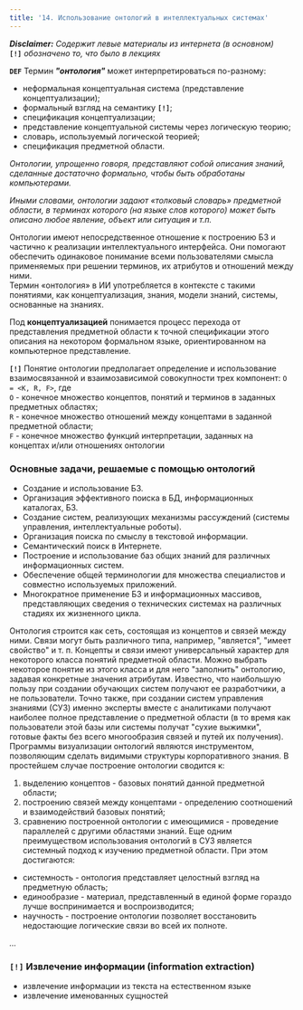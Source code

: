 ```yaml
---
title: '14. Использование онтологий в интеллектуальных системах'
---
```

_**Disclaimer:** Содержит левые материалы из интернета (в основном)_  
**`[!]`** _обозначено то, что было в лекциях_

**`DEF`** Термин **_"онтология"_** может интерпретироваться по-разному:
- неформальная концептуальная система (представление концептуализации);
- формальный взгляд на семантику **`[!]`**;
- спецификация концептуализации;
- представление концептуальной системы через логическую теорию;
- словарь, используемый логической теорией;
- спецификация предметной области.

_Онтологии, упрощенно говоря, представляют собой описания знаний, сделанные достаточно формально, чтобы быть обработаны компьютерами._

_Иными словами, онтологии задают «толковый словарь» предметной области, в терминах которого (на языке слов которого) может быть описано любое явление, объект или ситуация и т.п._

Онтологии имеют непосредственное отношение к построению БЗ и частично к реализации интеллектуального интерфейса. Они помогают обеспечить одинаковое понимание всеми пользователями смысла применяемых при решении терминов, их атрибутов и отношений между ними.  
Термин «онтология» в ИИ употребляется в контексте с такими понятиями, как концептуализация, знания, модели знаний, системы, основанные на знаниях.

Под **концептуализацией** понимается процесс перехода от представления предметной области к точной спецификации этого описания на некотором формальном языке, ориентированном на компьютерное представление.

**`[!]`** Понятие онтологии предполагает определение и использование взаимосвязанной и взаимозависимой совокупности трех компонент: `O = <K, R, F>`, где  
  `O` - конечное множество концептов, понятий и терминов в заданных предметных областях;  
  `R` - конечное множество отношений между концептами в заданной предметной области;  
  `F` - конечное множество функций интерпретации, заданных на концептах и/или отношениях онтологии

### Основные задачи, решаемые с помощью онтологий
- Создание и использование БЗ.
- Организация эффективного поиска в БД, информационных каталогах, БЗ.
- Создание систем, реализующих механизмы рассуждений (системы управления, интеллектуальные роботы).
- Организация поиска по смыслу в текстовой информации.
- Семантический поиск в Интернете.
- Построение и использование баз общих знаний для различных информационных систем.
- Обеспечение общей терминологии для множества специалистов и совместно используемых приложений.
- Многократное применение БЗ и информационных массивов, представляющих сведения о технических системах на различных стадиях их жизненного цикла. 

Онтология строится как сеть, состоящая из концептов и связей между ними. Связи могут быть различного типа, например, "является", "имеет свойство" и т. п. Концепты и связи имеют универсальный характер для некоторого класса понятий предметной области. Можно выбрать некоторое понятие из этого класса и для него "заполнить" онтологию, задавая конкретные значения атрибутам. Известно, что наибольшую пользу при создании обучающих систем получают ее разработчики, а не пользователи. Точно также, при создании систем управления знаниями (СУЗ) именно эксперты вместе с аналитиками получают наиболее полное представление о предметной области (в то время как пользователи этой базы или системы получат "сухие выжимки", готовые факты без всего многообразия связей и путей их получения). Программы визуализации онтологий являются инструментом, позволяющим сделать видимыми структуры корпоративного знания. В простейшем случае построение онтологии сводится к:
1. выделению концептов - базовых понятий данной предметной области;
2. построению связей между концептами - определению соотношений и взаимодействий базовых понятий;
3. сравнению построенной онтологии с имеющимися - проведение параллелей с другими областями знаний.
Еще одним преимуществом использования онтологий в СУЗ является системный подход к изучению предметной области. При этом достигаются: 
- системность - онтология представляет целостный взгляд на предметную область;
- единообразие - материал, представленный в единой форме гораздо лучше воспринимается и воспроизводится;
- научность - построение онтологии позволяет восстановить недостающие логические связи во всей их полноте.

_..._
### **`[!]`** Извлечение информации (information extraction)
- извлечение информации из текста на естественном языке
- извлечение именованных сущностей